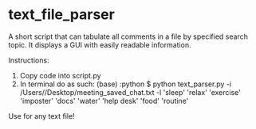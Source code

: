 # text_file_parser
A short script that can tabulate all comments in a file by specified search topic.  It displays a GUI with easily readable information.  

Instructions:
1. Copy code into script.py
2. In terminal do as such:
   (base) <computer name>:python <username>$ python text_parser.py -i /Users/<username>/Desktop/meeting_saved_chat.txt -l 'sleep' 'relax' 'exercise' 'imposter' 'docs' 'water' 'help desk' 'food' 'routine'

Use for any text file!
